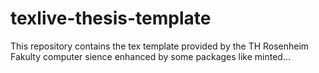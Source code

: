 # texlive-thesis-template
This repository contains the tex template provided by the TH Rosenheim Fakulty computer sience enhanced by some packages like minted...